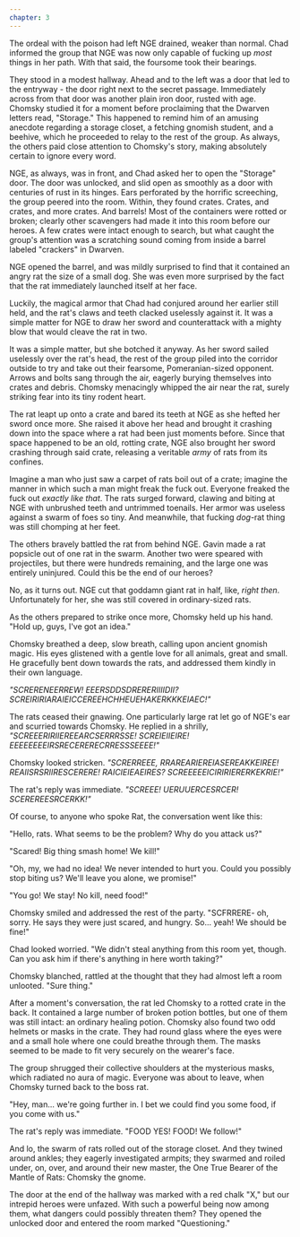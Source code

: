 ```yaml
---
chapter: 3
---
```



The ordeal with the poison had left NGE drained, weaker than normal. Chad informed the group that NGE was now only capable of fucking up _most_ things in her path. With that said, the foursome took their bearings.

They stood in a modest hallway. Ahead and to the left was a door that led to the entryway - the door right next to the secret passage. Immediately across from that door was another plain iron door, rusted with age. Chomsky studied it for a moment before proclaiming that the Dwarven letters read, "Storage." This happened to remind him of an amusing anecdote regarding a storage closet, a fetching gnomish student, and a beehive, which he proceeded to relay to the rest of the group. As always, the others paid close attention to Chomsky's story, making absolutely certain to ignore every word.

<!--more-->

NGE, as always, was in front, and Chad asked her to open the "Storage" door. The door was unlocked, and slid open as smoothly as a door with centuries of rust in its hinges. Ears perforated by the horrific screeching, the group peered into the room. Within, they found crates. Crates, and crates, and more crates. And barrels! Most of the containers were rotted or broken; clearly other scavengers had made it into this room before our heroes. A few crates were intact enough to search, but what caught the group's attention was a scratching sound coming from inside a barrel labeled "crackers" in Dwarven.

NGE opened the barrel, and was mildly surprised to find that it contained an angry rat the size of a small dog. She was even more surprised by the fact that the rat immediately launched itself at her face.


Luckily, the magical armor that Chad had conjured around her earlier still held, and the rat's claws and teeth clacked uselessly against it. It was a simple matter for NGE to draw her sword and counterattack with a mighty blow that would cleave the rat in two.

It was a simple matter, but she botched it anyway. As her sword sailed uselessly over the rat's head, the rest of the group piled into the corridor outside to try and take out their fearsome, Pomeranian-sized opponent. Arrows and bolts sang through the air, eagerly burying themselves into crates and debris. Chomsky menacingly whipped the air near the rat, surely striking fear into its tiny rodent heart.

The rat leapt up onto a crate and bared its teeth at NGE as she hefted her sword once more. She raised it above her head and brought it crashing down into the space where a rat had been just moments before. Since that space happened to be an old, rotting crate, NGE also brought her sword crashing through said crate, releasing a veritable _army_ of rats from its confines.

Imagine a man who just saw a carpet of rats boil out of a crate; imagine the manner in which such a man might freak the fuck out. Everyone freaked the fuck out _exactly like that_. The rats surged forward, clawing and biting at NGE with unbrushed teeth and untrimmed toenails. Her armor was useless against a swarm of foes so tiny. And meanwhile, that fucking _dog_-rat thing was still chomping at her feet.

The others bravely battled the rat from behind NGE. Gavin made a rat popsicle out of one rat in the swarm. Another two were speared with projectiles, but there were hundreds remaining, and the large one was entirely uninjured. Could this be the end of our heroes?

No, as it turns out. NGE cut that goddamn giant rat in half, like, _right then_. Unfortunately for her, she was still covered in ordinary-sized rats.

As the others prepared to strike once more, Chomsky held up his hand. "Hold up, guys, I've got an idea."

Chomsky breathed a deep, slow breath, calling upon ancient gnomish magic. His eyes glistened with a gentle love for all animals, great and small. He gracefully bent down towards the rats, and addressed them kindly in their own language.

*"SCRERENEERREW! EEERSDDSDRERERIIIIDII? SCREIRIRIARAIEICCEREEHCHHEUEHAKERKKKEIAEC!"*

The rats ceased their gnawing. One particularly large rat let go of NGE's ear and scurried towards Chomsky. He replied in a shrilly, _"SCREEERIRIIEREEARCSERRRSSE! SCREIEIIEIRE! EEEEEEEEIRSRECERERECRRESSSEEEE!"_

Chomsky looked stricken. *"SCRERREEE, RRAREARIEREIASEREAKKEIREE! REAIISRSRIIRESCERERE! RAICIEIEAEIRES? SCREEEEEICIRIRIERERKEKRIE!"*

The rat's reply was immediate. _"SCREEE! UERUUERCESRCER! SCEREREESRCERKK!"_

Of course, to anyone who spoke Rat, the conversation went like this:

"Hello, rats. What seems to be the problem? Why do you attack us?"

"Scared! Big thing smash home! We kill!"

"Oh, my, we had no idea! We never intended to hurt you. Could you possibly stop biting us? We'll leave you alone, we promise!"

"You go! We stay! No kill, need food!"

Chomsky smiled and addressed the rest of the party. "SCFRRERE- oh, sorry. He says they were just scared, and hungry. So... yeah! We should be fine!"

Chad looked worried. "We didn't steal anything from this room yet, though. Can you ask him if there's anything in here worth taking?"

Chomsky blanched, rattled at the thought that they had almost left a room unlooted. "Sure thing."

After a moment's conversation, the rat led Chomsky to a rotted crate in the back. It contained a large number of broken potion bottles, but one of them was still intact: an ordinary healing potion. Chomsky also found two odd helmets or masks in the crate. They had round glass where the eyes were and a small hole where one could breathe through them. The masks seemed to be made to fit very securely on the wearer's face.

The group shrugged their collective shoulders at the mysterious masks, which radiated no aura of magic. Everyone was about to leave, when Chomsky turned back to the boss rat.

"Hey, man... we're going further in. I bet we could find you some food, if you come with us."

The rat's reply was immediate. "FOOD YES! FOOD! We follow!"

And lo, the swarm of rats rolled out of the storage closet. And they twined around ankles; they eagerly investigated armpits; they swarmed and roiled under, on, over, and around their new master, the One True Bearer of the Mantle of Rats: Chomsky the gnome.

The door at the end of the hallway was marked with a red chalk "X," but our intrepid heroes were unfazed. With such a powerful being now among them, what dangers could possibly threaten them? They opened the unlocked door and entered the room marked "Questioning."